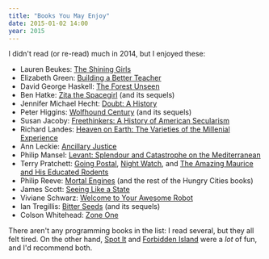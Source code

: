 ```yaml
---
title: "Books You May Enjoy"
date: 2015-01-02 14:00
year: 2015
---
```

<p>
  I didn't read (or re-read) much in 2014,
  but I enjoyed these:
</p>
<ul>
  <li>Lauren Beukes: <a href="http://www.amazon.com/Shining-Girls-Novel-Lauren-Beukes/dp/0316216860/">The Shining Girls</a></li>
  <li>Elizabeth Green: <a href="http://www.amazon.com/Building-Better-Teacher-Teaching-Everyone/dp/0393081591/">Building a Better Teacher</a></li>
  <li>David George Haskell: <a href="http://www.amazon.com/gp/product/0143122940/">The Forest Unseen</a></li>
  <li>Ben Hatke: <a href="http://www.amazon.com/Zita-Spacegirl-Ben-Hatke/dp/1596434465/">Zita the Spacegirl</a> (and its sequels)</li>
  <li>Jennifer Michael Hecht: <a href="http://www.amazon.com/Doubt-Doubters-Innovation-Jefferson-Dickinson/dp/0060097957/">Doubt: A History</a></li>
  <li>Peter Higgins: <a href="http://www.amazon.com/Wolfhound-Century-Peter-Higgins/dp/031621969X/">Wolfhound Century</a> (and its sequels)</li>
  <li>Susan Jacoby: <a href="http://www.amazon.com/Freethinkers-A-History-American-Secularism/dp/0805077766/">Freethinkers: A History of American Secularism</a></li>
  <li>Richard Landes: <a href="http://www.amazon.com/Heaven-Earth-Varieties-Millennial-Experience/dp/0199753598/">Heaven on Earth: The Varieties of the Millenial Experience</a></li>
  <li>Ann Leckie: <a href="http://www.amazon.com/Ancillary-Justice-Imperial-Radch-Leckie/dp/031624662X/">Ancillary Justice</a></li>
  <li>Philip Mansel: <a href="http://www.amazon.com/Levant-Catastrophe-Mediterranean-Philip-Mansel/dp/030018171X/">Levant: Splendour and Catastrophe on the Mediterranean</a></li>
  <Li>Terry Pratchett: <a href="http://www.amazon.com/Going-Postal-Discworld-Terry-Pratchett/dp/0060502932/">Going Postal</a>, <a href="http://www.amazon.com/Night-Watch-Discworld-Terry-Pratchett/dp/0060013125/">Night Watch</a>, and <a href="http://www.amazon.com/Amazing-Maurice-Educated-Rodents-Discworld/dp/0060012358/">The Amazing Maurice and His Educated Rodents</a></li>
  <li>Philip Reeve: <a href="http://www.amazon.com/Predator-Cities-Mortal-Engines-Citites/dp/0545222117/">Mortal Engines</a> (and the rest of the Hungry Cities books)</li>
  <li>James Scott: <a href="http://www.amazon.com/Seeing-like-State-Certain-Condition/dp/0300078153/">Seeing Like a State</a></li>
  <li>Viviane Schwarz: <a href="http://www.amazon.com/gp/product/1909263001/">Welcome to Your Awesome Robot</a></li>
  <li>Ian Tregillis: <a href="http://www.amazon.com/Bitter-Seeds-Ian-Tregillis/dp/0765361205/">Bitter Seeds</a> (and its sequels)</li>
  <li>Colson Whitehead: <a href="http://www.amazon.com/Zone-One-Colson-Whitehead/dp/0307455173/">Zone One</a></li>
</ul>
<p>
  There aren't any programming books in the list:
  I read several,
  but they all felt tired.
  On the other hand,
  <a href="http://www.amazon.com/Blue-Orange-00411-Spot-It/dp/B0039S7NO6/">Spot It</a>
  and
  <a href="http://www.amazon.com/Gamewright-317-Forbidden-Island/dp/B003D7F4YY/">Forbidden Island</a>
  were a <em>lot</em> of fun,
  and I'd recommend both.
</p>
